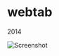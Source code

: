 # webtab
2014

![Screenshot](https://github.com/mustafauzun0/webtab/blob/main/screenshots/webtab.png)
